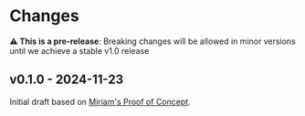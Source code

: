 # Changes

**⚠️ This is a pre-release**:
Breaking changes will be allowed in minor versions
until we achieve a stable v1.0 release

## v0.1.0 - 2024-11-23

Initial draft
based on
[Miriam's Proof of Concept](https://codepen.io/miriamsuzanne/pen/yLdqpom).
